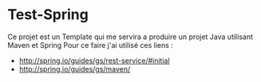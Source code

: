 # Test-Spring

Ce projet est un Template qui me servira a produire un projet Java utilisant Maven et Spring 
Pour ce faire j'ai utilisé ces liens : 
   - http://spring.io/guides/gs/rest-service/#initial
   - http://spring.io/guides/gs/maven/
